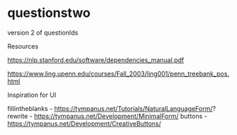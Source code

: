 # questionstwo
version 2 of questionIds

Resources

https://nlp.stanford.edu/software/dependencies_manual.pdf

https://www.ling.upenn.edu/courses/Fall_2003/ling001/penn_treebank_pos.html


Inspiration for UI

fillintheblanks - https://tympanus.net/Tutorials/NaturalLanguageForm/?
rewrite - https://tympanus.net/Development/MinimalForm/
buttons - https://tympanus.net/Development/CreativeButtons/
